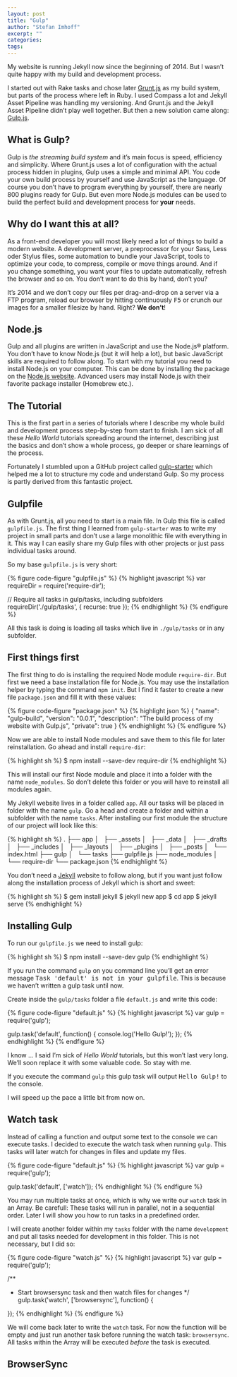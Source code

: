 ```yaml
---
layout: post
title: "Gulp"
author: "Stefan Imhoff"
excerpt: ""
categories:
tags:
---
```


My website is running Jekyll now since the beginning of 2014. But I wasn’t quite happy with my build and development process.

I started out with Rake tasks and chose later [Grunt.js](http://gruntjs.com/) as my build system, but parts of the process where left in Ruby. I used Compass a lot and Jekyll Asset Pipeline was handling my versioning. And Grunt.js and the Jekyll Asset Pipeline didn’t play well together. But then a new solution came along: [Gulp.js](http://gulpjs.com/).

## What is Gulp?
Gulp is *the streaming build system* and it’s main focus is speed, efficiency and simplicity. Where Grunt.js uses a lot of configuration with the actual process hidden in plugins, Gulp uses a simple and minimal API. You code your own build process by yourself and use JavaScript as the language. Of course you don’t have to program everything by yourself, there are nearly 800 plugins ready for Gulp. But even more Node.js modules can be used to build the perfect build and development process for **your** needs.

## Why do I want this at all?
As a front-end developer you will most likely need a lot of things to build a modern website. A development server, a preprocessor for your Sass, Less oder Stylus files, some automation to bundle your JavaScript, tools to optimize your code, to compress, compile or move things around. And if you change something, you want your files to update automatically, refresh the browser and so on. You don’t want to do this by hand, don’t you?

It’s 2014 and we don’t copy our files per drag-and-drop on a server via a FTP program, reload our browser by hitting continuously <kbd>F5</kbd> or crunch our images for a smaller filesize by hand. Right? **We don’t**!

## Node.js
Gulp and all plugins are written in JavaScript and use the Node.js® platform. You don’t have to know Node.js (but it will help a lot), but basic JavaScript skills are required to follow along. To start with my tutorial you need to install Node.js on your computer. This can be done by installing the package on the [Node.js website](http://nodejs.org/). Advanced users may install Node.js with their favorite package installer (Homebrew etc.).

## The Tutorial
This is the first part in a series of tutorials where I describe my whole build and development process step-by-step from start to finish. I am sick of all these *Hello World* tutorials spreading around the internet, describing just the basics and don’t show a whole process, go deeper or share learnings of the process.

Fortunately I stumbled upon a GitHub project called [gulp-starter](https://github.com/greypants/gulp-starter) which helped me a lot to structure my code and understand Gulp. So my process is partly derived from this fantastic project.

## Gulpfile
As with Grunt.js, all you need to start is a main file. In Gulp this file is called `gulpfile.js`. The first thing I learned from `gulp-starter` was to write my project in small parts and don’t use a large monolithic file with everything in it. This way I can easily share my Gulp files with other projects or just pass individual tasks around.

So my base `gulpfile.js` is very short:

{% figure code-figure "gulpfile.js" %}
{% highlight javascript %}
var requireDir = require('require-dir');

// Require all tasks in gulp/tasks, including subfolders
requireDir('./gulp/tasks', { recurse: true });
{% endhighlight %}
{% endfigure %}

All this task is doing is loading all tasks which live in `./gulp/tasks` or in any subfolder.

## First things first
The first thing to do is installing the required Node module `require-dir`.  But first we need a base installation file for Node.js. You may use the installation helper by typing the command `npm init`. But I find it faster to create a new file `package.json` and fill it with these values:

{% figure code-figure "package.json" %}
{% highlight json %}
{
  "name": "gulp-build",
  "version": "0.0.1",
  "description": "The build process of my website with Gulp.js",
  "private": true
}
{% endhighlight %}
{% endfigure %}

Now we are able to install Node modules and save them to this file for later reinstallation. Go ahead and install `require-dir`:

{% highlight sh %}
$ npm install --save-dev require-dir
{% endhighlight %}

This will install our first Node module and place it into a folder with the name `node_modules`. So don’t delete this folder or you will have to reinstall all modules again.

My Jekyll website lives in a folder called `app`. All our tasks will be placed in folder with the name `gulp`. Go a head and create a folder and within a subfolder with the name `tasks`. After installing our first module the structure of our project will look like this:

{% highlight sh %}
.
├── app
│   ├── _assets
│   ├── _data
│   ├── _drafts
│   ├── _includes
│   ├── _layouts
│   ├── _plugins
│   ├── _posts
│   └── index.html
├── gulp
│   └── tasks
├── gulpfile.js
├── node_modules
│   └── require-dir
└── package.json
{% endhighlight %}

You don’t need a [Jekyll](http://jekyllrb.com/) website to follow along, but if you want just follow along the installation process of Jekyll which is short and sweet:

{% highlight sh %}
$ gem install jekyll
$ jekyll new app
$ cd app
$ jekyll serve
{% endhighlight %}

## Installing Gulp
To run our `gulpfile.js` we need to install gulp:

{% highlight sh %}
$ npm install --save-dev gulp
{% endhighlight %}

If you run the command `gulp` on you command line you’ll get an error message <samp>Task 'default' is not in your gulpfile</samp>. This is because we haven’t written a gulp task until now.

Create inside the `gulp/tasks` folder a file `default.js` and write this code:

{% figure code-figure "default.js" %}
{% highlight javascript %}
var gulp = require('gulp');

gulp.task('default', function() {
  console.log('Hello Gulp!');
});
{% endhighlight %}
{% endfigure %}

I know … I said I’m sick of *Hello World* tutorials, but this won’t last very long. We’ll soon replace it with some valuable code. So stay with me.

If you execute the command `gulp` this gulp task will output <samp>Hello Gulp!</samp> to the console.

I will speed up the pace a little bit from now on.

## Watch task
Instead of calling a function and output some text to the console we can execute tasks. I decided to execute the watch task when running `gulp`. This tasks will later watch for changes in files and update my files.

{% figure code-figure "default.js" %}
{% highlight javascript %}
var gulp = require('gulp');

gulp.task('default', ['watch']);
{% endhighlight %}
{% endfigure %}

You may run multiple tasks at once, which is why we write our `watch` task in an Array. Be carefull: These tasks will run in parallel, not in a sequential order. Later I will show you how to run tasks in a predefined order.

I will create another folder within my `tasks` folder with the name `development` and put all tasks needed for development in this folder. This is not necessary, but I did so:

{% figure code-figure "watch.js" %}
{% highlight javascript %}
var gulp   = require('gulp');

/**
 * Start browsersync task and then watch files for changes
 */
gulp.task('watch', ['browsersync'], function() {

});
{% endhighlight %}
{% endfigure %}

We will come back later to write the `watch` task. For now the function will be empty and just run another task before running the watch task: `browsersync`. All tasks within the Array will be executed *before* the task is executed.

## BrowserSync
